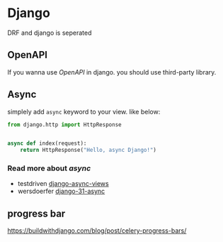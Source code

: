 # Django

DRF and django is seperated

## OpenAPI

If you wanna use *OpenAPI* in django. you should use third-party library.  

## Async

simplely add `async` keyword to your view. like below:

```python
from django.http import HttpResponse


async def index(request):
    return HttpResponse("Hello, async Django!")
```

### Read more about *async*

- testdriven [django-async-views](https://testdriven.io/blog/django-async-views/)
- wersdoerfer [django-31-async](https://wersdoerfer.de/blogs/ephes_blog/django-31-async/)


## progress bar

https://buildwithdjango.com/blog/post/celery-progress-bars/